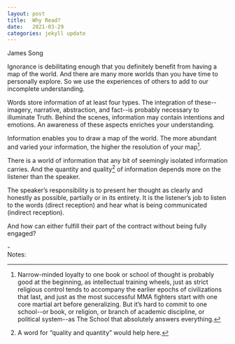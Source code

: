 ```yaml
---
layout: post
title:  Why Read?
date:   2021-03-29
categories: jekyll update
---
```


James Song

Ignorance is debilitating enough that you definitely benefit from having a map of the world. And there are many more worlds than you have time to personally explore. So we use the experiences of others to add to our incomplete understanding. 

Words store information of at least four types. The integration of these--imagery, narrative, abstraction, and fact--is probably necessary to illuminate Truth. Behind the scenes, information may contain intentions and emotions. An awareness of these aspects enriches your understanding. 

Information enables you to draw a map of the world. The more abundant and varied your information, the higher the resolution of your map[^1]. 

There is a world of information that any bit of seemingly isolated information carries. And the quantity and quality[^2] of information depends more on the listener than the speaker.

The speaker’s responsibility is to present her thought as clearly and honestly as possible, partially or in its entirety. It is the listener’s job to listen to the words (direct reception) and hear what is being communicated (indirect reception). 

And how can either fulfill their part of the contract without being fully engaged?

-\
Notes:

[^1]: Narrow-minded loyalty to one book or school of thought is probably good at the beginning, as intellectual training wheels, just as strict religious control tends to accompany the earlier epochs of civilizations that last, and just as the most successful MMA fighters start with one core martial art before generalizing. But it’s hard to commit to one school--or book, or religion, or branch of academic discipline, or political system--as The School that absolutely answers everything.

[^2]: A word for “quality and quantity” would help here.